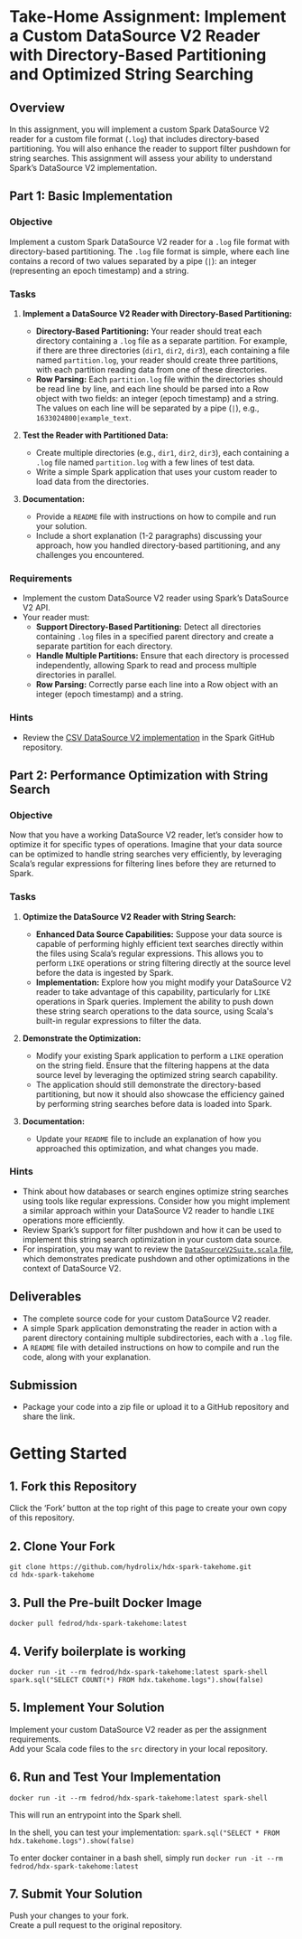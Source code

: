 # Take-Home Assignment: Implement a Custom DataSource V2 Reader with Directory-Based Partitioning and Optimized String Searching

## Overview
In this assignment, you will implement a custom Spark DataSource V2 reader for a custom file format (`.log`) that includes directory-based partitioning. You will also enhance the reader to support filter pushdown for string searches. This assignment will assess your ability to understand Spark’s DataSource V2 implementation.

## Part 1: Basic Implementation

### Objective
Implement a custom Spark DataSource V2 reader for a `.log` file format with directory-based partitioning. The `.log` file format is simple, where each line contains a record of two values separated by a pipe (`|`): an integer (representing an epoch timestamp) and a string.

### Tasks

1. **Implement a DataSource V2 Reader with Directory-Based Partitioning:**
   - **Directory-Based Partitioning:** Your reader should treat each directory containing a `.log` file as a separate partition. For example, if there are three directories (`dir1`, `dir2`, `dir3`), each containing a file named `partition.log`, your reader should create three partitions, with each partition reading data from one of these directories.
   - **Row Parsing:** Each `partition.log` file within the directories should be read line by line, and each line should be parsed into a Row object with two fields: an integer (epoch timestamp) and a string. The values on each line will be separated by a pipe (`|`), e.g., `1633024800|example_text`.

2. **Test the Reader with Partitioned Data:**
   - Create multiple directories (e.g., `dir1`, `dir2`, `dir3`), each containing a `.log` file named `partition.log` with a few lines of test data.
   - Write a simple Spark application that uses your custom reader to load data from the directories.

3. **Documentation:**
   - Provide a `README` file with instructions on how to compile and run your solution.
   - Include a short explanation (1-2 paragraphs) discussing your approach, how you handled directory-based partitioning, and any challenges you encountered.

### Requirements
- Implement the custom DataSource V2 reader using Spark’s DataSource V2 API.
- Your reader must:
  - **Support Directory-Based Partitioning:** Detect all directories containing `.log` files in a specified parent directory and create a separate partition for each directory.
  - **Handle Multiple Partitions:** Ensure that each directory is processed independently, allowing Spark to read and process multiple directories in parallel.
  - **Row Parsing:** Correctly parse each line into a Row object with an integer (epoch timestamp) and a string.

### Hints
- Review the [CSV DataSource V2 implementation](https://github.com/apache/spark/tree/v3.5.2/sql/core/src/main/scala/org/apache/spark/sql/execution/datasources/csv) in the Spark GitHub repository.

## Part 2: Performance Optimization with String Search

### Objective
Now that you have a working DataSource V2 reader, let’s consider how to optimize it for specific types of operations. Imagine that your data source can be optimized to handle string searches very efficiently, by leveraging Scala’s regular expressions for filtering lines before they are returned to Spark.

### Tasks

1. **Optimize the DataSource V2 Reader with String Search:**
   - **Enhanced Data Source Capabilities:** Suppose your data source is capable of performing highly efficient text searches directly within the files using Scala’s regular expressions. This allows you to perform `LIKE` operations or string filtering directly at the source level before the data is ingested by Spark.
   - **Implementation:** Explore how you might modify your DataSource V2 reader to take advantage of this capability, particularly for `LIKE` operations in Spark queries. Implement the ability to push down these string search operations to the data source, using Scala's built-in regular expressions to filter the data.

2. **Demonstrate the Optimization:**
   - Modify your existing Spark application to perform a `LIKE` operation on the string field. Ensure that the filtering happens at the data source level by leveraging the optimized string search capability.
   - The application should still demonstrate the directory-based partitioning, but now it should also showcase the efficiency gained by performing string searches before data is loaded into Spark.

3. **Documentation:**
   - Update your `README` file to include an explanation of how you approached this optimization, and what changes you made.

### Hints
- Think about how databases or search engines optimize string searches using tools like regular expressions. Consider how you might implement a similar approach within your DataSource V2 reader to handle `LIKE` operations more efficiently.
- Review Spark’s support for filter pushdown and how it can be used to implement this string search optimization in your custom data source.
- For inspiration, you may want to review the [`DataSourceV2Suite.scala` file](https://github.com/apache/spark/blob/v3.5.2/sql/core/src/test/scala/org/apache/spark/sql/connector/DataSourceV2Suite.scala#L763), which demonstrates predicate pushdown and other optimizations in the context of DataSource V2.

## Deliverables
- The complete source code for your custom DataSource V2 reader.
- A simple Spark application demonstrating the reader in action with a parent directory containing multiple subdirectories, each with a `.log` file.
- A `README` file with detailed instructions on how to compile and run the code, along with your explanation.

## Submission
- Package your code into a zip file or upload it to a GitHub repository and share the link.

# Getting Started

## 1. Fork this Repository

Click the ‘Fork’ button at the top right of this page to create your own copy of this repository.

## 2. Clone Your Fork

```
git clone https://github.com/hydrolix/hdx-spark-takehome.git
cd hdx-spark-takehome
```

## 3. Pull the Pre-built Docker Image

`docker pull fedrod/hdx-spark-takehome:latest`

## 4. Verify boilerplate is working

```
docker run -it --rm fedrod/hdx-spark-takehome:latest spark-shell
spark.sql("SELECT COUNT(*) FROM hdx.takehome.logs").show(false)
```

## 5. Implement Your Solution

Implement your custom DataSource V2 reader as per the assignment requirements.\
Add your Scala code files to the `src` directory in your local repository.

## 6. Run and Test Your Implementation

`docker run -it --rm fedrod/hdx-spark-takehome:latest spark-shell`

This will run an entrypoint into the Spark shell.

In the shell, you can test your implementation:
`spark.sql("SELECT * FROM hdx.takehome.logs").show(false)`

To enter docker container in a bash shell, simply run
`docker run -it --rm fedrod/hdx-spark-takehome:latest`

## 7. Submit Your Solution

Push your changes to your fork.\
Create a pull request to the original repository.
